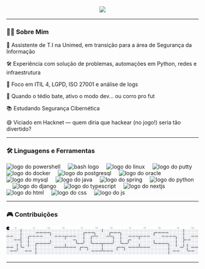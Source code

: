 <div align="center">
  <img height="199" src="https://media4.giphy.com/media/v1.Y2lkPTc5MGI3NjExZTlscmZkOTUycXk5a2hpYWx4dGFmN2hlbXZ6a29vd2YxOGs3dDl1cyZlcD12MV9pbnRlcm5hbF9naWZfYnlfaWQmY3Q9cw/Be5TgzNAaHHUY/giphy.gif" />
</div>

---

### 👨‍💻 Sobre Mim

💼 Assistente de T.I na Unimed, em transição para a área de Segurança da Informação  

🛠️ Experiência com solução de problemas, automações em Python, redes e infraestrutura  

📄 Foco em ITIL 4, LGPD, ISO 27001 e análise de logs  

🧠 Quando o tédio bate, ativo o modo dev... ou corro pro fut  

📚 Estudando Segurança Cibernética  

😅 Viciado em Hacknet — quem diria que hackear (no jogo!) seria tão divertido?

---

### 🛠 Linguagens e Ferramentas

<div align="left">
  <img src="https://skillicons.dev/icons?i=powershell" height="40" alt="logo do powershell"  />
  <img width="12" />
<img src="https://skillicons.dev/icons?i=bash" height="40" alt="bash logo" />
<img width="12" />
  <img src="https://cdn.jsdelivr.net/gh/devicons/devicon/icons/linux/linux-original.svg" height="40" alt="logo do linux"  />
  <img width="12" />
  <img src="https://cdn.jsdelivr.net/gh/devicons/devicon/icons/putty/putty-original.svg" height="40" alt="logo do putty"  />
  <img width="12" />
  <img src="https://cdn.jsdelivr.net/gh/devicons/devicon/icons/docker/docker-original.svg" height="40" alt="logo do docker"  />
  <img width="12" />
  <img src="https://cdn.jsdelivr.net/gh/devicons/devicon/icons/postgresql/postgresql-original.svg" height="40" alt="logo do postgresql"  />
  <img width="12" />
  <img src="https://cdn.jsdelivr.net/gh/devicons/devicon/icons/oracle/oracle-original.svg" height="40" alt="logo do oracle"  />
  <img width="12" />
  <img src="https://cdn.jsdelivr.net/gh/devicons/devicon/icons/mysql/mysql-original.svg" height="40" alt="logo do mysql"  />
  <img width="12" />
  <img src="https://cdn.jsdelivr.net/gh/devicons/devicon/icons/java/java-original.svg" height="40" alt="logo do java"  />
  <img width="12" />
  <img src="https://cdn.jsdelivr.net/gh/devicons/devicon/icons/spring/spring-original.svg" height="40" alt="logo do spring"  />
  <img width="12" />
  <img src="https://cdn.jsdelivr.net/gh/devicons/devicon/icons/python/python-original.svg" height="40" alt="logo do python"  />
  <img width="12" />
  <img src="https://cdn.jsdelivr.net/gh/devicons/devicon/icons/django/django-plain.svg" height="40" alt="logo do django"  />
  <img width="12" />
  <img src="https://skillicons.dev/icons?i=ts" height="40" alt="logo do typescript"  />
  <img width="12" />
  <img src="https://cdn.jsdelivr.net/gh/devicons/devicon/icons/nextjs/nextjs-original.svg" height="40" alt="logo do nextjs"  />
  <img width="12" />
  <img src="https://skillicons.dev/icons?i=html" height="40" alt="logo do html"  />
  <img width="12" />
  <img src="https://skillicons.dev/icons?i=css" height="40" alt="logo do css"  />
  <img width="12" />
  <img src="https://skillicons.dev/icons?i=js" height="40" alt="logo do js"  />
  <img width="12" />
</div>

---

### 🎮 Contribuições

<picture>
  <source media="(prefers-color-scheme: dark)" srcset="https://raw.githubusercontent.com/lucasvittor/lucasvittor/output/pacman-contribution-graph-dark.svg">
  <img alt="Gráfico de Contribuição estilo Pacman" src="https://raw.githubusercontent.com/lucasvittor/lucasvittor/output/pacman-contribution-graph.svg">
</picture>

---

